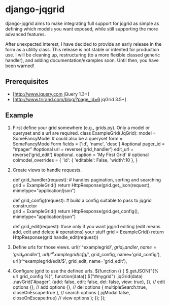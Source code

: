 django-jqgrid 
====================
django-jqgrid aims to make integrating full support for jqgrid as simple as
defining which models you want exposed, while still supporting the more
advanced features.

After unexpected interest, I have decided to provide an early release in the
form as a utility class. This release is not stable or intented for production
use. I will be cleaning up, restructuring (to a more flexible classed generic
handler), and adding documentation/examples soon. Until then, you have been 
warned! 

Prerequisites 
--------------
  * [http://www.jquery.com jQuery 1.3+]
  * [http://www.trirand.com/blog/?page_id=6 jqGrid 3.5+]

Example 
--------

1. First define your grid somewhere (e.g., grids.py). Only a model or queryset
   and a url are required.
    class ExampleGrid(JqGrid):
        model = SomeFancyModel # could also be a queryset
        form  = SomeFancyModelForm
        fields = ['id', 'name', 'desc'] #optional 
        pager_id = "#pager" #optional
        url = reverse('grid_handler')
        edit_url = reverse('grid_edit') #optional.
        caption = 'My First Grid' # optional
        colmodel_overrides = {
            'id': { 'editable': False, 'width':10 },
        }

2. Create views to handle requests.

    def grid_handler(request):
        # handles pagination, sorting and searching
        grid = ExampleGrid()
        return HttpResponse(grid.get_json(request), mimetype="application/json")

    def grid_config(request):
        # build a config suitable to pass to jqgrid constructor   
        grid = ExampleGrid()
        return HttpResponse(grid.get_config(), mimetype="application/json")

    def grid_edit(request):
        #use only if you want jqgrid editing (edit means add, edit and delete
        # operations) your stuff
        grid = ExampleGrid()
        return HttpResponse(grid.handle_edit(request))


3. Define urls for those views.
    url(r'^examplegrid/$', grid_handler, name='grid_handler'),
    url(r'^examplegrid/cfg/$', grid_config, name='grid_config'),
    url(r'^examplegrid/edit/$', grid_edit, name='grid_edit'),

4. Configure jgrid to use the defined urls.
    $(function () {
        $.getJSON("{% url grid_config %}", function(data){
            $("#mygrid")
                .jqGrid(data)
                .navGrid('#pager', 
                    {add: false, edit: false, del: false, view: true},
            {}, // edit options
            {}, // add options
            {}, // del options 
            { multipleSearch:true, closeOnEscape:true }, // search options 
            { jqModal:false, closeOnEscape:true} // view options 
            );
        });
    });


